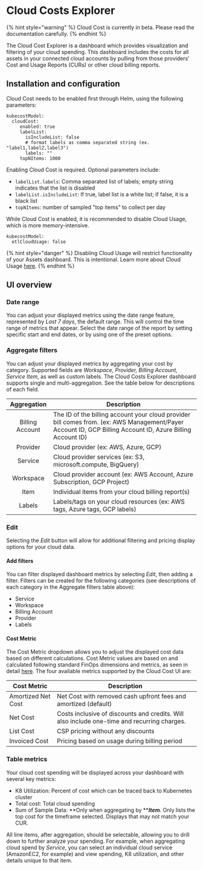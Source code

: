 # Cloud Costs Explorer

{% hint style="warning" %}
Cloud Cost is currently in beta. Please read the documentation carefully.
{% endhint %}

The Cloud Cost Explorer is a dashboard which provides visualization and filtering of your cloud spending. This dashboard includes the costs for all assets in your connected cloud accounts by pulling from those providers' Cost and Usage Reports (CURs) or other cloud billing reports.

## Installation and configuration

Cloud Cost needs to be enabled first through Helm, using the following parameters:

```
kubecostModel:
  cloudCost:
     enabled: true
     labelList:
       isIncludeList: false
       # format labels as comma separated string (ex. "label1,label2,label3")
       labels: ""
     topNItems: 1000
```

Enabling Cloud Cost is required. Optional parameters include:

* `labelList.labels`: Comma separated list of labels; empty string indicates that the list is disabled
* `labelList.isIncludeList`: If true, label list is a white list; if false, it is a black list
* `topNItems`: number of sampled "top items" to collect per day

While Cloud Cost is enabled, it is recommended to disable Cloud Usage, which is more memory-intensive.

```
kubecostModel:
  etlCloudUsage: false
```

{% hint style="danger" %}
Disabling Cloud Usage will restrict functionality of your Assets dashboard. This is intentional. Learn more about Cloud Usage [here](https://docs.kubecost.com/install-and-configure/install/cloud-integration#cloud-usage).
{% endhint %}

## UI overview

### Date range

You can adjust your displayed metrics using the date range feature, represented by _Last 7 days_, the default range. This will control the time range of metrics that appear. Select the date range of the report by setting specific start and end dates, or by using one of the preset options.

### Aggregate filters

You can adjust your displayed metrics by aggregating your cost by category. Supported fields are _Workspace, Provider, Billing Account, Service Item_, as well as custom labels. The Cloud Costs Explorer dashboard supports single and multi-aggregation. See the table below for descriptions of each field.

|   Aggregation   | Description                                                                                                                                                |
| :-------------: | ---------------------------------------------------------------------------------------------------------------------------------------------------------- |
| Billing Account | The ID of the billing account your cloud provider bill comes from. (ex: AWS Management/Payer Account ID, GCP Billing Account ID, Azure Billing Account ID) |
|     Provider    | Cloud provider (ex: AWS, Azure, GCP)                                                                                                                       |
|     Service     | Cloud provider services (ex: S3, microsoft.compute, BigQuery)                                                                                              |
|    Workspace    | Cloud provider account (ex: AWS Account, Azure Subscription, GCP Project)                                                                                  |
|       Item      | Individual items from your cloud billing report(s)                                                                                                         |
|      Labels     | Labels/tags on your cloud resources (ex: AWS tags, Azure tags, GCP labels)                                                                                 |

### Edit

Selecting the _Edit_ button will allow for additional filtering and pricing display options for your cloud data.

#### Add filters

You can filter displayed dashboard metrics by selecting _Edit_, then adding a filter. Filters can be created for the following categories (see descriptions of each category in the Aggregate filters table above):

* Service
* Workspace
* Billing Account
* Provider
* Labels

#### **Cost Metric**

The Cost Metric dropdown allows you to adjust the displayed cost data based on different calculations. Cost Metric values are based on and calculated following standard FinOps dimensions and metrics, as seen in detail [here](https://github.com/finopsfoundation/finops-open-cost-usage-spec/blob/main/specification\_sheet\_import.md). The four available metrics supported by the Cloud Cost UI are:

| Cost Metric        | Description                                                                                 |
| ------------------ | ------------------------------------------------------------------------------------------- |
| Amortized Net Cost | Net Cost with removed cash upfront fees and amortized (default)                             |
| Net Cost           | Costs inclusive of discounts and credits. Will also include one-time and recurring charges. |
| List Cost          | CSP pricing without any discounts                                                           |
| Invoiced Cost      | Pricing based on usage during billing period                                                |

### Table metrics

Your cloud cost spending will be displayed across your dashboard with several key metrics:

* K8 Utilization: Percent of cost which can be traced back to Kubernetes cluster
* Total cost: Total cloud spending
* Sum of Sample Data: **Only when aggregating by **_**Item**_. Only lists the top cost for the timeframe selected. Displays that may not match your CUR.

All line items, after aggregation, should be selectable, allowing you to drill down to further analyze your spending. For example, when aggregating cloud spend by _Service_, you can select an individual cloud service (AmazonEC2, for example) and view spending, K8 utilization, and other details unique to that item.
